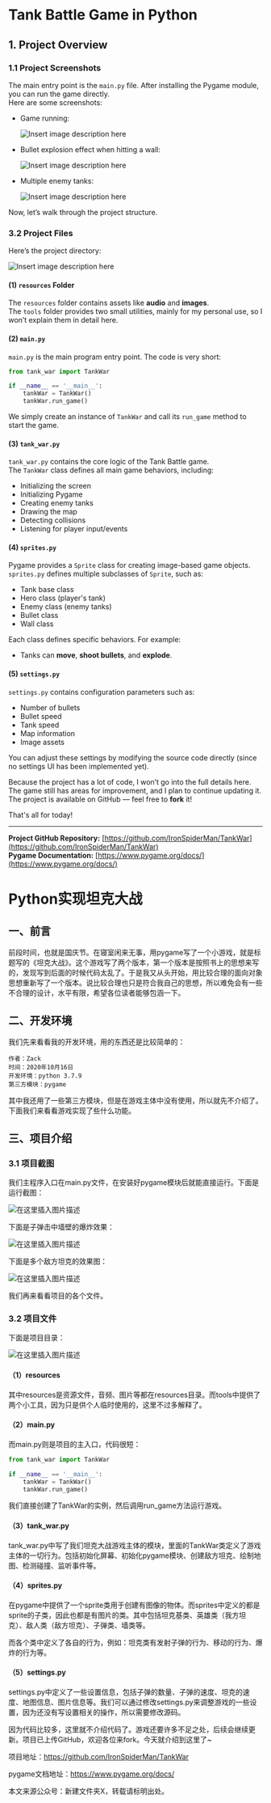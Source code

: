 # Tank Battle Game in Python

## 1. Project Overview

### 1.1 Project Screenshots

The main entry point is the `main.py` file. After installing the Pygame module, you can run the game directly.  
Here are some screenshots:

- Game running:

  ![Insert image description here](https://img-blog.csdnimg.cn/2020101616513476.png#pic_center)

- Bullet explosion effect when hitting a wall:

  ![Insert image description here](https://img-blog.csdnimg.cn/20201016165930603.png#pic_center)

- Multiple enemy tanks:

  ![Insert image description here](https://img-blog.csdnimg.cn/20201016170337190.png#pic_center)

Now, let’s walk through the project structure.

### 3.2 Project Files

Here’s the project directory:

![Insert image description here](https://img-blog.csdnimg.cn/20201016165018353.png#pic_center)

#### (1) `resources` Folder

The `resources` folder contains assets like **audio** and **images**.  
The `tools` folder provides two small utilities, mainly for my personal use, so I won’t explain them in detail here.

#### (2) `main.py`

`main.py` is the main program entry point. The code is very short:

```python
from tank_war import TankWar

if __name__ == '__main__':
    tankWar = TankWar()
    tankWar.run_game()
```

We simply create an instance of `TankWar` and call its `run_game` method to start the game.

#### (3) `tank_war.py`

`tank_war.py` contains the core logic of the Tank Battle game.  
The `TankWar` class defines all main game behaviors, including:
- Initializing the screen
- Initializing Pygame
- Creating enemy tanks
- Drawing the map
- Detecting collisions
- Listening for player input/events

#### (4) `sprites.py`

Pygame provides a `Sprite` class for creating image-based game objects.  
`sprites.py` defines multiple subclasses of `Sprite`, such as:
- Tank base class
- Hero class (player's tank)
- Enemy class (enemy tanks)
- Bullet class
- Wall class

Each class defines specific behaviors. For example:
- Tanks can **move**, **shoot bullets**, and **explode**.

#### (5) `settings.py`

`settings.py` contains configuration parameters such as:
- Number of bullets
- Bullet speed
- Tank speed
- Map information
- Image assets

You can adjust these settings by modifying the source code directly (since no settings UI has been implemented yet).

Because the project has a lot of code, I won’t go into the full details here.  
The game still has areas for improvement, and I plan to continue updating it.  
The project is available on GitHub — feel free to **fork** it!

That's all for today!

---

**Project GitHub Repository:** [https://github.com/IronSpiderMan/TankWar](https://github.com/IronSpiderMan/TankWar)  
**Pygame Documentation:** [https://www.pygame.org/docs/](https://www.pygame.org/docs/)


# Python实现坦克大战

## 一、前言

前段时间，也就是国庆节。在寝室闲来无事，用pygame写了一个小游戏，就是标题写的《坦克大战》。这个游戏写了两个版本，第一个版本是按照书上的思想来写的，发现写到后面的时候代码太乱了。于是我又从头开始，用比较合理的面向对象思想重新写了一个版本。说比较合理也只是符合我自己的思想，所以难免会有一些不合理的设计，水平有限，希望各位读者能够包涵一下。

## 二、开发环境

我们先来看看我的开发环境，用的东西还是比较简单的：

```
作者：Zack
时间：2020年10月16日
开发环境：python 3.7.9
第三方模块：pygame
```

其中我还用了一些第三方模块，但是在游戏主体中没有使用，所以就先不介绍了。下面我们来看看游戏实现了些什么功能。

## 三、项目介绍

### 3.1 项目截图

我们主程序入口在main.py文件，在安装好pygame模块后就能直接运行。下面是运行截图：

![在这里插入图片描述](https://img-blog.csdnimg.cn/2020101616513476.png#pic_center)

下面是子弹击中墙壁的爆炸效果：

![在这里插入图片描述](https://img-blog.csdnimg.cn/20201016165930603.png#pic_center)

下面是多个敌方坦克的效果图：

![在这里插入图片描述](https://img-blog.csdnimg.cn/20201016170337190.png#pic_center)

 我们再来看看项目的各个文件。

### 3.2 项目文件

下面是项目目录：

![在这里插入图片描述](https://img-blog.csdnimg.cn/20201016165018353.png#pic_center)

#### （1）resources

其中resources是资源文件，音频、图片等都在resources目录。而tools中提供了两个小工具，因为只是供个人临时使用的，这里不过多解释了。

#### （2）main.py

而main.py则是项目的主入口，代码很短：

```python
from tank_war import TankWar

if __name__ == '__main__':
    tankWar = TankWar()
    tankWar.run_game()

```

我们直接创建了TankWar的实例，然后调用run_game方法运行游戏。

#### （3）tank_war.py

tank_war.py中写了我们坦克大战游戏主体的模块，里面的TankWar类定义了游戏主体的一切行为。包括初始化屏幕、初始化pygame模块、创建敌方坦克、绘制地图、检测碰撞、监听事件等。

#### （4）sprites.py

在pygame中提供了一个sprite类用于创建有图像的物体。而sprites中定义的都是sprite的子类，因此也都是有图片的类。其中包括坦克基类、英雄类（我方坦克）、敌人类（敌方坦克）、子弹类、墙类等。

而各个类中定义了各自的行为，例如：坦克类有发射子弹的行为、移动的行为、爆炸的行为等。

#### （5）settings.py

settings.py中定义了一些设置信息，包括子弹的数量、子弹的速度、坦克的速度、地图信息、图片信息等。我们可以通过修改settings.py来调整游戏的一些设置，因为还没有写设置相关的操作，所以需要修改源码。

因为代码比较多，这里就不介绍代码了。游戏还要许多不足之处，后续会继续更新。项目已上传GitHub，欢迎各位来fork。今天就介绍到这里了~

项目地址：https://github.com/IronSpiderMan/TankWar

pygame文档地址：https://www.pygame.org/docs/

本文来源公众号：新建文件夹X，转载请标明出处。

